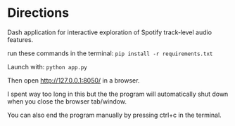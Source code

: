 # Directions
Dash application for interactive exploration of Spotify track‑level audio features.

run these commands in the terminal:
    `pip install -r requirements.txt`

Launch with:
    `python app.py`

Then open http://127.0.0.1:8050/ in a browser.

I spent way too long in this but the the program will automatically shut down when you close the browser tab/window.

You can also end the program manually by pressing ctrl+c in the terminal.